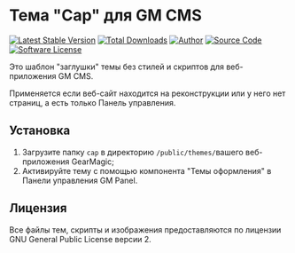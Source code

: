 # Тема "Cap" для GM CMS

[![Latest Stable Version](https://img.shields.io/packagist/v/gearmagicru/gm-theme-cap.svg)](https://packagist.org/packages/gearmagicru/gm-theme-cap)
[![Total Downloads](https://img.shields.io/packagist/dt/gearmagicru/gm-theme-cap.svg)](https://packagist.org/packages/gearmagicru/gm-theme-cap)
[![Author](https://img.shields.io/badge/author-anton.tivonenko@gmail.com-blue.svg)](mailto:anton.tivonenko@gmail)
[![Source Code](https://img.shields.io/badge/source-gearmagicru/gm--theme--cap-blue.svg)](https://github.com/gearmagicru/gm-theme-cap)
[![Software License](https://img.shields.io/badge/license-GPL--2.0-brightgreen.svg)](https://github.com/gearmagicru/gm-theme-cap/blob/master/LICENSE)

Это шаблон "заглушки" темы без стилей и скриптов для веб-приложения GM CMS.

Применяется если веб-сайт находится на реконструкции или у него нет страниц, а есть только Панель управления.

## Установка
1. Загрузите папку `cap` в директорию `/public/themes/`вашего веб-приложения GearMagic;
2. Активируйте тему с помощью компонента "Темы оформления" в Панели управления GM Panel.

## Лицензия
Все файлы тем, скрипты и изображения предоставляются по лицензии GNU General Public License версии 2.